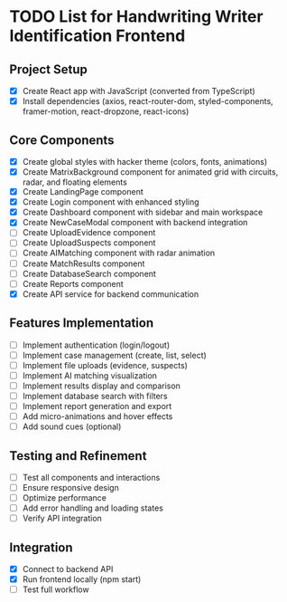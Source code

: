 # TODO List for Handwriting Writer Identification Frontend

## Project Setup

- [x] Create React app with JavaScript (converted from TypeScript)
- [x] Install dependencies (axios, react-router-dom, styled-components, framer-motion, react-dropzone, react-icons)

## Core Components

- [x] Create global styles with hacker theme (colors, fonts, animations)
- [x] Create MatrixBackground component for animated grid with circuits, radar, and floating elements
- [x] Create LandingPage component
- [x] Create Login component with enhanced styling
- [x] Create Dashboard component with sidebar and main workspace
- [x] Create NewCaseModal component with backend integration
- [ ] Create UploadEvidence component
- [ ] Create UploadSuspects component
- [ ] Create AIMatching component with radar animation
- [ ] Create MatchResults component
- [ ] Create DatabaseSearch component
- [ ] Create Reports component
- [x] Create API service for backend communication

## Features Implementation

- [ ] Implement authentication (login/logout)
- [ ] Implement case management (create, list, select)
- [ ] Implement file uploads (evidence, suspects)
- [ ] Implement AI matching visualization
- [ ] Implement results display and comparison
- [ ] Implement database search with filters
- [ ] Implement report generation and export
- [ ] Add micro-animations and hover effects
- [ ] Add sound cues (optional)

## Testing and Refinement

- [ ] Test all components and interactions
- [ ] Ensure responsive design
- [ ] Optimize performance
- [ ] Add error handling and loading states
- [ ] Verify API integration

## Integration

- [x] Connect to backend API
- [x] Run frontend locally (npm start)
- [ ] Test full workflow
